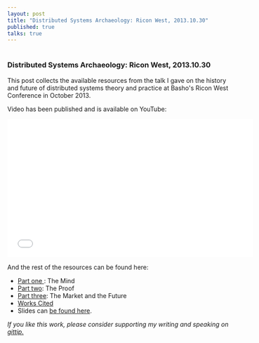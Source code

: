 ```yaml
---
layout: post
title: "Distributed Systems Archaeology: Ricon West, 2013.10.30"
published: true
talks: true
---
```

# 
# 
### Distributed Systems Archaeology: Ricon West, 2013.10.30

This post collects the available resources from the talk I gave on the history and future of distributed systems theory and practice at Basho's Ricon West Conference in October 2013.

Video has been published and is available on YouTube:

<iframe width="560" height="315" src="//www.youtube.com/embed/Wp08EmQtP44?rel=0" frameborder="0" allowfullscreen></iframe>

And the rest of the resources can be found here:

* <a href="http://michaelrbernste.in/2013/11/19/distributed-systems-archaeology-part-one.html">Part one </a>: The Mind
* <a href="http://michaelrbernste.in/2013/11/20/distributed-systems-archaeology-part-two.html">Part two</a>: The Proof
* <a href="http://michaelrbernste.in/2013/11/21/distributed-systems-archaeology-part-three.html">Part three</a>: The Market and the Future
* <a href="http://michaelrbernste.in/2013/11/06/distributed-systems-archaeology-works-cited.html">Works Cited</a>
* Slides can <a href="https://speakerdeck.com/mrb/distributed-systems-archaeology">be found here</a>. 

*If you like this work, please consider supporting my writing and speaking on <a href="https://www.gittip.com/mrb_bk/">gittip.</a>*
